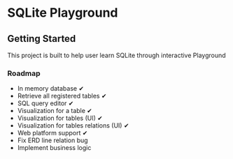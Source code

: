 
# SQLite Playground

## Getting Started

This project is built to help user learn SQLite through interactive Playground


### Roadmap
- In memory database ✔
- Retrieve all registered tables ✔
- SQL query editor ✔
- Visualization for a table ✔
- Visualization for tables (UI) ✔
- Visualization for tables relations (UI) ✔
- Web platform support ✔
- Fix ERD line relation bug
- Implement business logic

